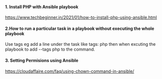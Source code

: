 #### 1. Install PHP with Ansible playbook
https://www.techbeginner.in/2021/01/how-to-install-php-using-ansible.html

#### 2.How to run a particular task in a playbook without executing the whole playbook
Use tags eg add a line under the task like tags: php then when excuting the playbook to add --tags php to the command.

#### 3. Setting Permisions using Ansible
https://cloudaffaire.com/faq/using-chown-command-in-ansible/


